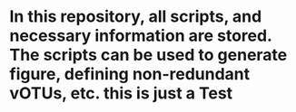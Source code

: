 #  In this repository, all scripts, and necessary information are stored. The scripts can be used to generate figure, defining non-redundant vOTUs, etc. this is just a Test
